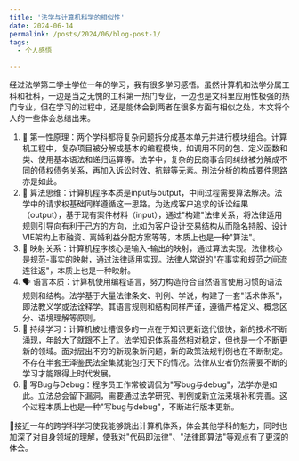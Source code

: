 ```yaml
---
title: '法学与计算机科学的相似性'
date: 2024-06-14
permalink: /posts/2024/06/blog-post-1/
tags:
  - 个人感悟

---
```


经过法学第二学士学位一年的学习，我有很多学习感悟。虽然计算机和法学分属工科和社科，一边是当之无愧的工科第一热门专业，一边也是文科里应用性极强的热门专业，但在学习的过程中，还是能体会到两者在很多方面有相似之处，本文将个人的一些体会总结出来。 

1. 🧩 第一性原理：两个学科都将复杂问题拆分成基本单元并进行模块组合。计算机工程中，复杂项目被分解成基本的编程模块，如调用不同的包、定义函数和类、使用基本语法和递归运算等。法学中，复杂的民商事合同纠纷被分解成不同的债权债务关系，再加入诉讼时效、抗辩等元素。刑法分析的构成要件思路亦是如此。
2. 🧮 算法思维：计算机程序本质是input与output，中间过程需要算法解决。法学中的请求权基础同样遵循这一思路。为达成客户追求的诉讼结果（output），基于现有案件材料（input），通过"构建"法律关系，将法律适用规则引导向有利于己方的方向，比如为客户设计交易结构从而隐名持股、设计VIE架构上市融资、离婚利益分配方案等等，本质上也是一种"算法"。
3. 🔗 映射关系：计算机程序核心是输入-输出的映射，通过算法实现。法律核心是规范-事实的映射，通过法律适用实现。法律人常说的"在事实和规范之间流连往返"，本质上也是一种映射。
4. 🗣️ 语言本质：计算机使用编程语言，努力构造符合自然语言使用习惯的语法规则和结构。法学基于大量法律条文、判例、学说，构建了一套"话术体系"，即法教义学或法诠释学。其语言规则和结构同样严谨，遵循严格定义、概念区分、语境理解等原则。
5. 🔄 持续学习：计算机被吐槽很多的一点在于知识更新迭代很快，新的技术不断涌现，年龄大了就跟不上了。法学知识体系虽然相对稳定，但也是一个不断更新的领域。面对层出不穷的新现象新问题，新的政策法规判例也在不断制定。不存在半套王泽鉴民法全集就能包打天下的情况。法律从业者仍然需要不断的学习才能跟得上时代发展。
6. 🐛 写Bug与Debug：程序员工作常被调侃为"写bug与debug"，法学亦是如此。立法总会留下漏洞，需要通过法学研究、判例或新立法来填补和完善。这个过程本质上也是一种"写bug与debug"，不断进行版本更新。

🌟接近一年的跨学科学习使我能够跳出计算机体系，体会其他学科的魅力，同时也加深了对自身领域的理解，使我对"代码即法律"、"法律即算法"等观点有了更深的体会。

